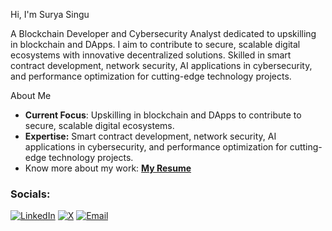 Hi, I'm Surya Singu

A Blockchain Developer and Cybersecurity Analyst dedicated to upskilling in blockchain and DApps. I aim to contribute to secure, scalable digital ecosystems with innovative decentralized solutions. Skilled in smart contract development, network security, AI applications in cybersecurity, and performance optimization for cutting-edge technology projects.

About Me

* **Current Focus**: Upskilling in blockchain and DApps to contribute to secure, scalable digital ecosystems.
* **Expertise:** Smart contract development, network security, AI applications in cybersecurity, and performance optimization for cutting-edge technology projects.
* Know more about my work: [**My Resume**](https://drive.google.com/file/d/17gsgCERCzCgolFtfKvJwgQ1J_fXclzGM/view?usp=sharing.pdf)
### Socials:
[![LinkedIn](https://img.shields.io/badge/LinkedIn-0A66C2?style=for-the-badge&logo=linkedin&logoColor=white)](https://www.linkedin.com/in/contactsuryasingu)
[![X](https://img.shields.io/badge/X-000000?style=for-the-badge&logo=x&logoColor=white)](https://https://x.com/surya_singu)
[![Email](https://img.shields.io/badge/Email-D14836?style=for-the-badge&logo=gmail&logoColor=white)](mailto:suryasingu008@gmail.com)

